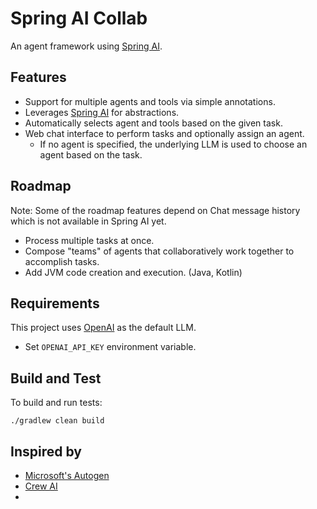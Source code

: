 # Spring AI Collab

An agent framework using [Spring AI](https://spring.io/projects/spring-ai).

## Features

- Support for multiple agents and tools via simple annotations.
- Leverages [Spring AI](https://spring.io/projects/spring-ai) for abstractions. 
- Automatically selects agent and tools based on the given task.
- Web chat interface to perform tasks and optionally assign an agent.
    - If no agent is specified, the underlying LLM is used to choose an agent based on the task. 

## Roadmap

Note: Some of the roadmap features depend on Chat message history which is not available in Spring AI yet.

- Process multiple tasks at once.
- Compose "teams" of agents that collaboratively work together to accomplish tasks.
- Add JVM code creation and execution. (Java, Kotlin)

## Requirements

This project uses [OpenAI](https://openai.com/) as the default LLM.

- Set `OPENAI_API_KEY` environment variable. 

## Build and Test

To build and run tests:
```shell
./gradlew clean build
```

## Inspired by

- [Microsoft's Autogen](https://www.microsoft.com/en-us/research/project/autogen/)
- [Crew AI](https://www.crewai.com/)
- 